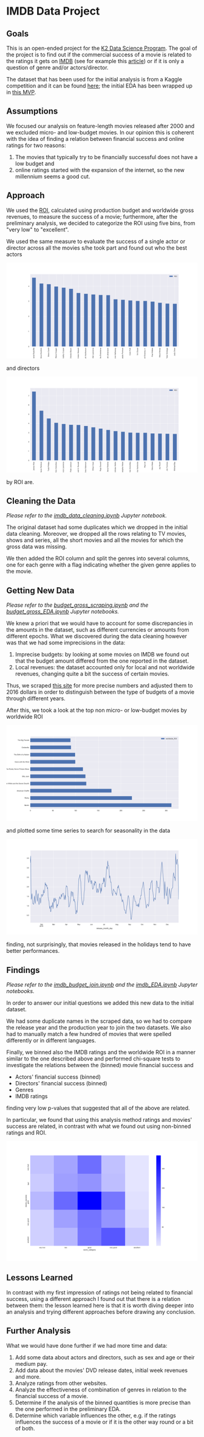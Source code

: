 # IMDB Data Project

## Goals

This is an open-ended project for the [K2 Data Science Program](http://www.k2datascience.com/). The goal of the project is to find out if the commercial success of a movie is related to the ratings it gets on [IMDB](http://www.imdb.com/) (see for example this [article](http://www.hollywoodreporter.com/news/studios-fight-back-withering-rotten-tomatoes-scores-1025575)) or if it is only a question of genre and/or actors/director.

The dataset that has been used for the initial analysis is from a Kaggle competition and it can be found [here](https://www.kaggle.com/deepmatrix/imdb-5000-movie-dataset); the initial EDA has been wrapped up in [this MVP](https://github.com/aleph314/Projects/blob/master/EDA/MVP.md).

## Assumptions

We focused our analysis on feature-length movies released after 2000 and we excluded micro- and low-budget movies. In our opinion this is coherent with the idea of finding a relation between financial success and online ratings for two reasons:

1. The movies that typically try to be financially successful does not have a low budget and
2. online ratings started with the expansion of the internet, so the new millennium seems a good cut.

## Approach

We used the [ROI](https://en.wikipedia.org/wiki/Return_on_investment), calculated using production budget and worldwide gross revenues, to measure the success of a movie; furthermore, after the preliminary analysis, we decided to categorize the ROI using five bins, from "very low" to "excellent".

We used the same measure to evaluate the success of a single actor or director across all the movies s/he took part and found out who the best actors

![Best Actors](figures/top_actors.png)

and directors

![Best Directors](figures/top_directors.png)

by ROI are.

## Cleaning the Data

*Please refer to the [imdb_data_cleaning.ipynb](1_imdb_data_cleaning.ipynb) Jupyter notebook.*

The original dataset had some duplicates which we dropped in the initial data cleaning. Moreover, we dropped all the rows relating to TV movies, shows and series, all the short movies and all the movies for which the gross data was missing.

We then added the ROI column and split the genres into several columns, one for each genre with a flag indicating whether the given genre applies to the movie.

## Getting New Data

*Please refer to the [budget_gross_scraping.ipynb](2_budget_gross_scraping.ipynb) and the [budget_gross_EDA.ipynb](3_budget_gross_EDA.ipynb) Jupyter notebooks.*

We knew a priori that we would have to account for some discrepancies in the amounts in the dataset, such as different currencies or amounts from different epochs. What we discovered during the data cleaning however was that we had some imprecisions in the data:

1. Imprecise budgets: by looking at some movies on IMDB we found out that the budget amount differed from the one reported in the dataset.
2. Local revenues: the dataset accounted only for local and not worldwide revenues, changing quite a bit the success of certain movies.

Thus, we scraped [this site](http://www.the-numbers.com/movie/budgets/all/1) for more precise numbers and adjusted them to 2016 dollars in order to distinguish between the type of budgets of a movie through different years.

After this, we took a look at the top non micro- or low-budget movies by worldwide ROI

![Top Movies worldwide](figures/top_normal_movies_worldwide.png)

and plotted some time series to search for seasonality in the data

![ROI Seasonality](figures/ROI_seasonality.png)

finding, not surprisingly, that movies released in the holidays tend to have better performances.

## Findings

*Please refer to the [imdb_budget_join.ipynb](4_imdb_budget_join.ipynb) and the [imdb_EDA.ipynb](5_imdb_EDA.ipynb) Jupyter notebooks.*

In order to answer our initial questions we added this new data to the initial dataset.

We had some duplicate names in the scraped data, so we had to compare the release year and the production year to join the two datasets. We also had to manually match a few hundred of movies that were spelled differently or in different languages.

Finally, we binned also the IMDB ratings and the worldwide ROI in a manner similar to the one described above and performed chi-square tests to investigate the relations between the (binned) movie financial success and

- Actors' financial success (binned)
- Directors' financial success (binned)
- Genres
- IMDB ratings

finding very low p-values that suggested that all of the above are related.

In particular, we found that using this analysis method ratings and movies' success are related, in contrast with what we found out using non-binned ratings and ROI.

![Heatmap](figures/heatmap.png)

## Lessons Learned

In contrast with my first impression of ratings not being related to financial success, using a different approach I found out that there is a relation between them: the lesson learned here is that it is worth diving deeper into an analysis and trying different approaches before drawing any conclusion.

## Further Analysis

What we would have done further if we had more time and data:

1. Add some data about actors and directors, such as sex and age or their medium pay.
2. Add data about the movies' DVD release dates, initial week revenues and more.
3. Analyze ratings from other websites.
4. Analyze the effectiveness of combination of genres in relation to the financial success of a movie.
5. Determine if the analysis of the binned quantities is more precise than the one performed in the preliminary EDA.
6. Determine which variable influences the other, e.g. if the ratings influences the success of a movie or if it is the other way round or a bit of both.

